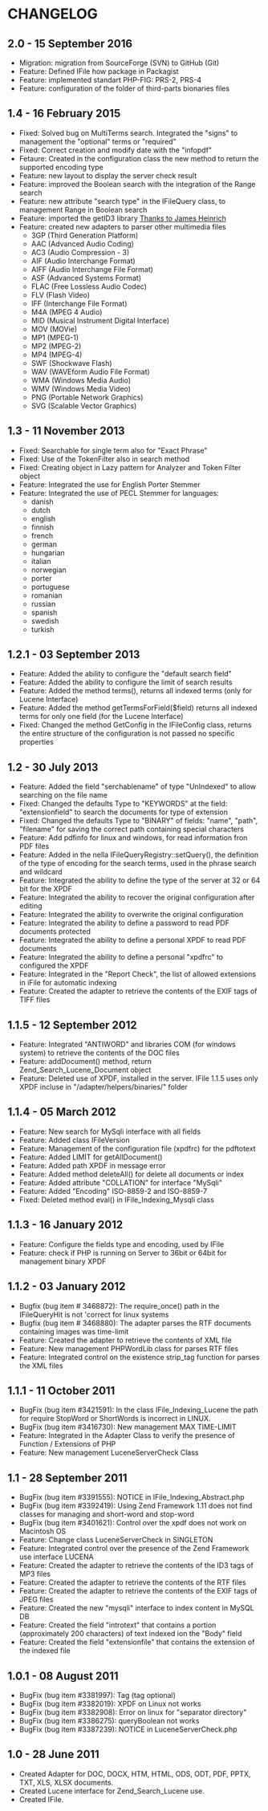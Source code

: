 # CHANGELOG

##  2.0 - 15 September   2016
- Migration: migration from SourceForge (SVN) to GitHub (Git)
- Feature: Defined IFile how package in Packagist
- Feature: implemented standart PHP-FIG: PRS-2, PRS-4
- Feature: configuration of the folder of third-parts bionaries files

## 1.4 - 16 February 2015
- Fixed: Solved bug on MultiTerms search. Integrated the "signs" to management the "optional" terms or "required"  
- Fixed: Correct creation and modify date with the "infopdf" 
- Fetaure: Created in the configuration class the new method to return the supported encoding type 
- Feature: new layout to display the server check result 
- Feature: improved the Boolean search with the integration of the Range search 
- Feature: new attribute "search type" in the IFileQuery class, to management Range in Boolean search
- Feature: imported the getID3 library [Thanks to James Heinrich](http://www.getid3.org ) 
- Feature: created new adapters to parser other multimedia files
  - 3GP  (Third Generation Platform)
  - AAC  (Advanced Audio Coding)	
  - AC3  (Audio Compression - 3)	
  - AIF  (Audio Interchange Format)
  - AIFF (Audio Interchange File Format)
  - ASF  (Advanced Systems Format)
  - FLAC (Free Lossless Audio Codec)
  - FLV  (Flash Video)
  - IFF  (Interchange File Format)	
  - M4A  (MPEG 4 Audio)
  - MID  (Musical Instrument Digital Interface)
  - MOV  (MOVie)
  - MP1  (MPEG-1)
  - MP2  (MPEG-2)
  - MP4  (MPEG-4)
  - SWF  (Shockwave Flash)
  - WAV  (WAVEform Audio File Format)
  - WMA  (Windows Media Audio)
  - WMV  (Windows Media Video)
  - PNG  (Portable Network Graphics)
  - SVG  (Scalable Vector Graphics)
	
## 1.3 - 11 November 2013
- Fixed: Searchable for single term also for "Exact Phrase" 
- Fixed: Use of the TokenFilter also in search method
- Fixed: Creating object in Lazy pattern for Analyzer and Token Filter object
- Feature: Integrated the use for English Porter Stemmer
- Feature: Integrated the use of PECL Stemmer for languages:
  - danish
  - dutch
  - english
  - finnish
  - french
  - german
  - hungarian
  - italian
  - norwegian
  - porter
  - portuguese
  - romanian
  - russian
  - spanish
  - swedish
  - turkish

## 1.2.1 - 03 September 2013
- Feature: Added the ability to configure the "default search field"
- Feature: Added the ability to configure the limit of search results
- Feature: Added the method terms(), returns all indexed terms (only for Lucene Interface)
- Feature: Added the method getTermsForField($field) returns all indexed terms for only one field (for the Lucene Interface)
- Fixed: Changed the method GetConfig in the IFileConfig class, returns the entire structure of the configuration is not passed no specific properties

## 1.2 - 30 July 2013
- Feature: Added the field "serchablename" of type "UnIndexed" to allow searching on the file name
- Fixed: Changed the defaults Type to "KEYWORDS" at the field: "extensionfield" to search the documents for type of extension 
- Fixed: Changed the defaults Type to "BINARY" of fields: "name", "path", "filename" for saving the correct path containing special characters
- Feature: Add pdfinfo for linux and windows, for read information fron PDF files
- Feature: Added in the nella IFileQueryRegistry::setQuery(), the definition of the type of encoding for the search terms, used in the phrase search and wildcard
- Feature: Integrated the ability to define the type of the server at 32 or 64 bit for the XPDF
- Feature: Integrated the ability to recover the original configuration after editing
- Feature: Integrated the ability to overwrite the original configuration
- Feature: Integrated the ability to define a password to read PDF documents protected
- Feature: Integrated the ability to define a personal XPDF to read PDF documents
- Feature: Integrated the ability to define a personal "xpdfrc" to configured the XPDF
- Feature: Integrated in the "Report Check", the list of allowed extensions in iFile for automatic indexing
- Feature: Created the adapter to retrieve the contents of the EXIF tags of TIFF files

## 1.1.5 - 12 September 2012
- Feature: Integrated "ANTIWORD" and libraries COM (for windows system) to retrieve the contents of the DOC files    
- Feature: addDocument() method, return Zend_Search_Lucene_Document object
- Feature: Deleted use of XPDF, installed in the server. IFile 1.1.5 uses only XPDF incluse in "/adapter/helpers/binaries/" folder

## 1.1.4 -  05 March 2012  
- Feature: New search for MySqli interface with all fields
- Feature: Added class IFileVersion 
- Feature: Management of the configuration file (xpdfrc) for the pdftotext
- Feature: Added LIMIT for getAllDocument()
- Feature: Added path XPDF in message error
- Feature: Added method deleteAll() for delete all documents or index
- Feature: Added attribute "COLLATION" for interface "MySqli"
- Feature: Added "Encoding" ISO-8859-2 and ISO-8859-7 
- Fixed: Deleted method eval() in IFile_Indexing_Mysqli class

## 1.1.3 - 16 January 2012
- Feature: Configure the fields type and encoding, used by IFile 
- Feature: check if PHP is running on Server to 36bit or 64bit for management binary XPDF

## 1.1.2 - 03 January 2012
- Bugfix (bug item # 3468872): The require_once() path in the IFileQueryHit is not 'correct for linux systems
- Bugfix (bug item # 3468880): The adapter parses the RTF documents containing images was time-limit
- Feature: Created the adapter to retrieve the contents of XML file
- Feature: New management PHPWordLib class for parses RTF files
- Feature: Integrated control on the existence strip_tag function for parses the XML files

## 1.1.1 - 11 October 2011
- BugFix (bug item #3421591): In the class IFile_Indexing_Lucene the path for require StopWord or ShortWords is incorrect in LINUX.
- BugFix (bug item #3416730): New management MAX TIME-LIMIT
- Feature: Integrated in the Adapter Class to verify the presence of Function / Extensions of PHP
- Feature: New management LuceneServerCheck Class


## 1.1 - 28 September 2011
- BugFix (bug item #3391555): NOTICE in IFile_Indexing_Abstract.php
- BugFix (bug item #3392419): Using Zend Framework 1.11 does not find classes for managing and short-word and stop-word
- BugFix (bug item #3401621): Control over the xpdf does not work on Macintosh OS
- Feature: Change class LuceneServerCheck in SINGLETON
- Feature: Integrated control over the presence of the Zend Framework use interface LUCENA
- Feature: Created the adapter to retrieve the contents of the ID3 tags of MP3 files
- Feature: Created the adapter to retrieve the contents of the RTF files
- Feature: Created the adapter to retrieve the contents of the EXIF tags of JPEG files
- Feature: Created the new "mysqli" interface to index content in MySQL DB
- Feature: Created the field "introtext" that contains a portion (approximately 200 characters) of text indexed ion the "Body" field
- Feature: Created the field "extensionfile" that contains the extension of the indexed file

## 1.0.1 - 08 August 2011
- BugFix (bug item #3381997): Tag <analyzer> (tag optional)
- BugFix (bug item #3382019): XPDF on Linux not works
- BugFix (bug item #3382908): Error on linux for "separator directory"
- BugFix (bug item #3386275): queryBoolean not works
- BugFix (bug item #3387239): NOTICE in LuceneServerCheck.php

## 1.0 - 28 June 2011  
- Created Adapter for DOC, DOCX, HTM, HTML, ODS, ODT, PDF, PPTX, TXT, XLS, XLSX documents.
- Created Lucene interface for Zend_Search_Lucene use.
- Created IFile.